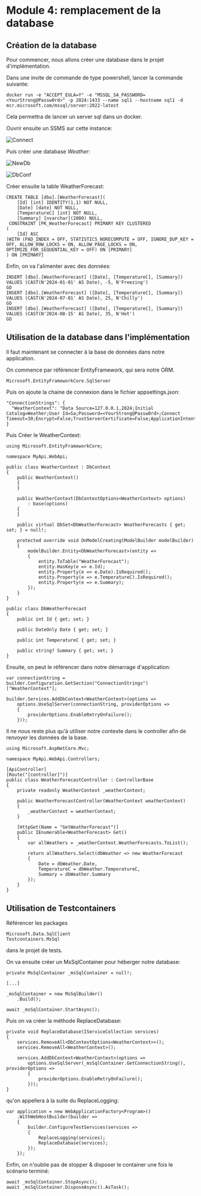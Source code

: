 # Module 4: remplacement de la database

## Création de la database

Pour commencer, nous allons créer une database dans le projet d'implémentation.

Dans une invite de commande de type powershell, lancer la commande suivante:

```
docker run -e "ACCEPT_EULA=Y" -e "MSSQL_SA_PASSWORD=<YourStrong@Passw0rd>" -p 2024:1433 --name sql1 --hostname sql1 -d mcr.microsoft.com/mssql/server:2022-latest
```

Cela permettra de lancer un server sql dans un docker.

Ouvrir ensuite un SSMS sur cette instance:

![Connect](./img/ssms-connect.png)

Puis créer une database _Weather_:

![NewDb](./img/ssms-newdb.png)

![DbConf](./img/ssms-dbconf.png)

Créer ensuite la table WeatherForecast:

```
CREATE TABLE [dbo].[WeatherForecast](
	[Id] [int] IDENTITY(1,1) NOT NULL,
	[Date] [date] NOT NULL,
	[TemperatureC] [int] NOT NULL,
	[Summary] [nvarchar](2000) NULL,
 CONSTRAINT [PK_WeatherForecast] PRIMARY KEY CLUSTERED 
(
	[Id] ASC
)WITH (PAD_INDEX = OFF, STATISTICS_NORECOMPUTE = OFF, IGNORE_DUP_KEY = OFF, ALLOW_ROW_LOCKS = ON, ALLOW_PAGE_LOCKS = ON, OPTIMIZE_FOR_SEQUENTIAL_KEY = OFF) ON [PRIMARY]
) ON [PRIMARY]
```

Enfin, on va l'alimenter avec des données:

```
INSERT [dbo].[WeatherForecast] ([Date], [TemperatureC], [Summary]) VALUES (CAST(N'2024-01-01' AS Date), -5, N'Freezing')
GO
INSERT [dbo].[WeatherForecast] ([Date], [TemperatureC], [Summary]) VALUES (CAST(N'2024-07-01' AS Date), 25, N'Chilly')
GO
INSERT [dbo].[WeatherForecast] ([Date], [TemperatureC], [Summary]) VALUES (CAST(N'2024-08-15' AS Date), 35, N'Hot')
GO
```

## Utilisation de la database dans l'implémentation

Il faut maintenant se connecter à la base de données dans notre application.

On commence par référencer EntityFramework, qui sera notre ORM.

```
Microsoft.EntityFrameworkCore.SqlServer
```

Puis on ajoute la chaine de connexion dans le fichier appsettings.json:

```
"ConnectionStrings": {
  "WeatherContext": "Data Source=127.0.0.1,2024;Initial Catalog=Weather;User Id=Sa;Password=<YourStrong@Passw0rd>;Connect Timeout=30;Encrypt=False;TrustServerCertificate=False;ApplicationIntent=ReadWrite;MultiSubnetFailover=False"
}
```

Puis Créer le WeatherContext:

```
using Microsoft.EntityFrameworkCore;

namespace MyApi.WebApi;

public class WeatherContext : DbContext
{
    public WeatherContext()
    {
    }

    public WeatherContext(DbContextOptions<WeatherContext> options)
        : base(options)
    {
    }

    public virtual DbSet<DbWeatherForecast> WeatherForecasts { get; set; } = null!;

    protected override void OnModelCreating(ModelBuilder modelBuilder)
    {
        modelBuilder.Entity<DbWeatherForecast>(entity =>
        {
            entity.ToTable("WeatherForecast");
            entity.HasKey(e => e.Id);
            entity.Property(e => e.Date).IsRequired();
            entity.Property(e => e.TemperatureC).IsRequired();
            entity.Property(e => e.Summary);
        });
    }
}

```

```
public class DbWeatherForecast
{
    public int Id { get; set; }

    public DateOnly Date { get; set; }

    public int TemperatureC { get; set; }

    public string? Summary { get; set; }
}

```

Ensuite, on peut le référencer dans notre démarrage d'application:

```
var connectionString = builder.Configuration.GetSection("ConnectionStrings")["WeatherContext"];

builder.Services.AddDbContext<WeatherContext>(options =>
    options.UseSqlServer(connectionString, providerOptions =>
    {
        providerOptions.EnableRetryOnFailure();
    }));
```

Il ne nous reste plus qu'à utiliser notre contexte dans le controller afin de renvoyer les données de la base.

```
using Microsoft.AspNetCore.Mvc;

namespace MyApi.WebApi.Controllers;

[ApiController]
[Route("[controller]")]
public class WeatherForecastController : ControllerBase
{
    private readonly WeatherContext _weatherContext;

    public WeatherForecastController(WeatherContext weatherContext)
    {
        _weatherContext = weatherContext;
    }

    [HttpGet(Name = "GetWeatherForecast")]
    public IEnumerable<WeatherForecast> Get()
    {
        var allWeathers = _weatherContext.WeatherForecasts.ToList();

        return allWeathers.Select(dbWeather => new WeatherForecast
        {
            Date = dbWeather.Date,
            TemperatureC = dbWeather.TemperatureC,
            Summary = dbWeather.Summary
        });
    }
}

```

## Utilisation de Testcontainers

Référencer les packages

```
Microsoft.Data.SqlClient
Testcontainers.MsSql
```

dans le projet de tests.

On va ensuite créer un MsSqlContainer pour héberger notre database:

```
private MsSqlContainer _msSqlContainer = null!;

[...]

_msSqlContainer = new MsSqlBuilder()
    .Build();

await _msSqlContainer.StartAsync();
```

Puis on va créer la méthode ReplaceDatabase:

```
private void ReplaceDatabase(IServiceCollection services)
{
    services.RemoveAll<DbContextOptions<WeatherContext>>();
    services.RemoveAll<WeatherContext>();

    services.AddDbContext<WeatherContext>(options =>
        options.UseSqlServer(_msSqlContainer.GetConnectionString(), providerOptions =>
        {
            providerOptions.EnableRetryOnFailure();
        }));
}
```

qu'on appellera à la suite du ReplaceLogging:

```
var application = new WebApplicationFactory<Program>()
    .WithWebHostBuilder(builder =>
    {
        builder.ConfigureTestServices(services =>
        {
            ReplaceLogging(services);
            ReplaceDatabase(services);
        });
    });
```

Enfin, on n'oublie pas de stopper & disposer le container une fois le scénario terminé:

```
await _msSqlContainer.StopAsync();
await _msSqlContainer.DisposeAsync().AsTask();
```